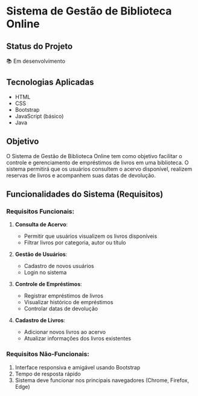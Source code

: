 # Sistema de Gestão de Biblioteca Online

## Status do Projeto
📚 Em desenvolvimento

## Tecnologias Aplicadas
- HTML
- CSS
- Bootstrap
- JavaScript (básico)
- Java


## Objetivo
O Sistema de Gestão de Biblioteca Online tem como objetivo facilitar o controle e gerenciamento de empréstimos de livros em uma biblioteca. O sistema permitirá que os usuários consultem o acervo disponível, realizem reservas de livros e acompanhem suas datas de devolução.

## Funcionalidades do Sistema (Requisitos)

### Requisitos Funcionais:
1. **Consulta de Acervo**: 
   - Permitir que usuários visualizem os livros disponíveis
   - Filtrar livros por categoria, autor ou título

2. **Gestão de Usuários**:
   - Cadastro de novos usuários
   - Login no sistema

3. **Controle de Empréstimos**:
   - Registrar empréstimos de livros
   - Visualizar histórico de empréstimos
   - Controlar datas de devolução

4. **Cadastro de Livros**:
   - Adicionar novos livros ao acervo
   - Atualizar informações dos livros existentes

### Requisitos Não-Funcionais:
1. Interface responsiva e amigável usando Bootstrap
2. Tempo de resposta rápido
3. Sistema deve funcionar nos principais navegadores (Chrome, Firefox, Edge)
